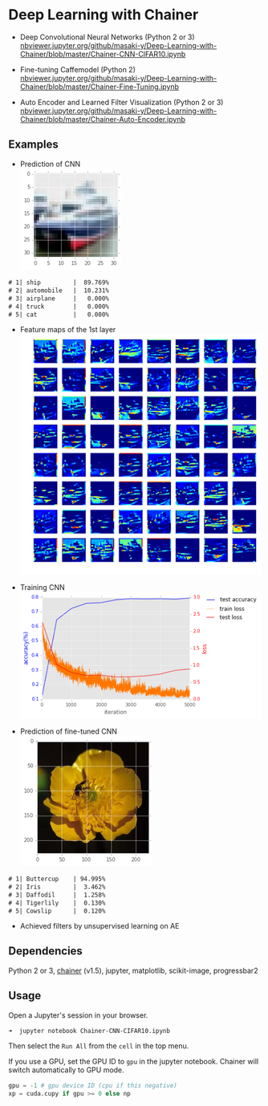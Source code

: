 # Deep Learning with Chainer  

* Deep Convolutional Neural Networks (Python 2 or 3)  
[nbviewer.jupyter.org/github/masaki-y/Deep-Learning-with-Chainer/blob/master/Chainer-CNN-CIFAR10.ipynb](http://nbviewer.jupyter.org/github/masaki-y/Deep-Learning-with-Chainer/blob/master/Chainer-CNN-CIFAR10.ipynb)

* Fine-tuning Caffemodel (Python 2)  
[nbviewer.jupyter.org/github/masaki-y/Deep-Learning-with-Chainer/blob/master/Chainer-Fine-Tuning.ipynb](http://nbviewer.jupyter.org/github/masaki-y/Deep-Learning-with-Chainer/blob/master/Chainer-Fine-Tuning.ipynb)

* Auto Encoder and Learned Filter Visualization (Python 2 or 3)  
[nbviewer.jupyter.org/github/masaki-y/Deep-Learning-with-Chainer/blob/master/Chainer-Auto-Encoder.ipynb](http://nbviewer.jupyter.org/github/masaki-y/Deep-Learning-with-Chainer/blob/master/Chainer-Auto-Encoder.ipynb)

## Examples  
* Prediction of CNN  
![ship image in CIFAR-10](/examples/cifar10-ship.png)
```
# 1| ship         |  89.769%
# 2| automobile   |  10.231%
# 3| airplane     |   0.000%
# 4| truck        |   0.000%
# 5| cat          |   0.000%
```
* Feature maps of the 1st layer  
![feature maps](/examples/cifar10-fmap.png)

* Training CNN  
![training loss](/examples/cifar10-loss.png)  

* Prediction of fine-tuned CNN   
![buttercup image in dataset](/examples/finetuning-buttercup.png)
```
# 1| Buttercup    | 94.995%
# 2| Iris         |  3.462%
# 3| Daffodil     |  1.258%
# 4| Tigerlily    |  0.130%
# 5| Cowslip      |  0.120%
```

* Achieved filters by unsupervised learning on AE  

## Dependencies
Python 2 or 3, [chainer](http://chainer.org/) (v1.5), jupyter, matplotlib, scikit-image, progressbar2  

## Usage
Open a Jupyter's session in your browser.  
```shellsession
➜  jupyter notebook Chainer-CNN-CIFAR10.ipynb
```
Then select the `Run All` from the `cell` in the top menu.  

If you use a GPU, set the GPU ID to `gpu` in the jupyter notebook.
Chainer will switch automatically to GPU mode.
```py
gpu = -1 # gpu device ID (cpu if this negative)
xp = cuda.cupy if gpu >= 0 else np  
```
